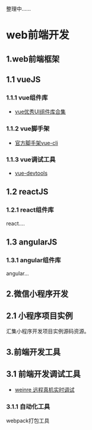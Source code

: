 整理中......

web前端开发
============

1.web前端框架
--------------

## 1.1 vueJS

### 1.1.1 vue组件库
* [vue优秀UI组件库合集](https://github.com/cywcd/book/blob/master/vue-UI.md)

### 1.1.2 vue脚手架
* [官方脚手架vue-cli](https://github.com/vuejs/vue-cli)

### 1.1.3 vue调试工具
* [vue-devtools](https://github.com/vuejs/vue-devtools)

## 1.2 reactJS

### 1.2.1 react组件库
react....

## 1.3 angularJS

### 1.3.1 angular组件库
angular...

2.微信小程序开发
------------------

## 2.1 小程序项目实例
汇集小程序开发项目实例源码资源。


3.前端开发工具
----------------

## 3.1 前端开发调试工具
* [weinre 远程真机实时调试](http://www.webzsky.com/?p=908)

### 3.1.1 自动化工具

webpack打包工具

 
